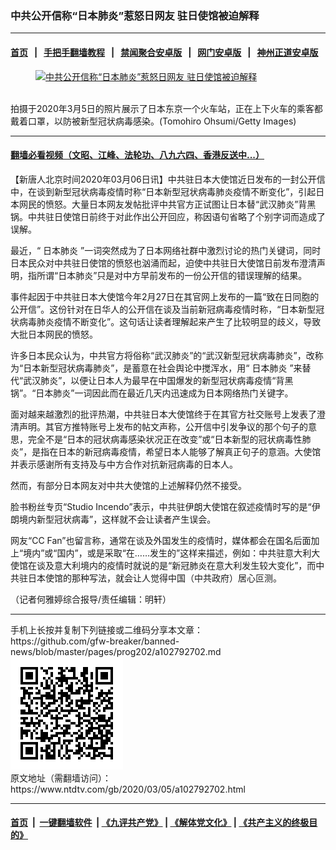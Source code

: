 ### 中共公开信称“日本肺炎”惹怒日网友  驻日使馆被迫解释
------------------------

#### [首页](https://github.com/gfw-breaker/banned-news/blob/master/README.md) &nbsp;&nbsp;|&nbsp;&nbsp; [手把手翻墙教程](https://github.com/gfw-breaker/guides/wiki) &nbsp;&nbsp;|&nbsp;&nbsp; [禁闻聚合安卓版](https://github.com/gfw-breaker/bn-android) &nbsp;&nbsp;|&nbsp;&nbsp; [网门安卓版](https://github.com/oGate2/oGate) &nbsp;&nbsp;|&nbsp;&nbsp; [神州正道安卓版](https://github.com/SzzdOgate/update) 



<div><div class="featured_image">
 <a href="https://i.ntdtv.com/assets/uploads/2020/03/GettyImages-1210546842.jpg" target="_blank">
  <figure>
   <img alt="中共公开信称“日本肺炎”惹怒日网友  驻日使馆被迫解释" src="https://i.ntdtv.com/assets/uploads/2020/03/GettyImages-1210546842-800x450.jpg"/>
  </figure><br/>
 </a>
 <span class="caption">
  拍摄于2020年3月5日的照片展示了日本东京一个火车站，正在上下火车的乘客都戴着口罩，以防被新型冠状病毒感染。(Tomohiro Ohsumi/Getty Images)
 </span>
</div>
</div><hr/>

#### [翻墙必看视频（文昭、江峰、法轮功、八九六四、香港反送中...）](https://github.com/gfw-breaker/banned-news/blob/master/pages/link3.md)

<div><div class="post_content" itemprop="articleBody">
 <p>
  【新唐人北京时间2020年03月06日讯】中共驻日本大使馆近日发布的一封公开信中，在谈到新型冠状病毒疫情时称“日本新型冠状病毒肺炎疫情不断变化”，引起日本网民的愤怒。大量日本网友发帖批评中共官方正试图让日本替“武汉肺炎”背黑锅。中共驻日使馆日前终于对此作出公开回应，称因语句省略了个别字词而造成了误解。
 </p>
 <p>
  最近，“
  <ok href="https://www.ntdtv.com/gb/日本肺炎.htm">
   日本肺炎
  </ok>
  ”一词突然成为了日本网络社群中激烈讨论的热门关键词，同时日本民众对中共驻日使馆的愤怒也汹涌而起，迫使中共驻日大使馆日前发布澄清声明，指所谓“日本肺炎”只是对中方早前发布的一份公开信的错误理解的结果。
 </p>
 <p>
  事件起因于中共驻日本大使馆今年2月27日在其官网上发布的一篇“致在日同胞的公开信”。这份针对在日华人的公开信在谈及当前新冠病毒疫情时称，“日本新型冠状病毒肺炎疫情不断变化”。这句话让读者理解起来产生了比较明显的歧义，导致大批日本网民的愤怒。
 </p>
 <p>
  许多日本民众认为，中共官方将俗称“武汉肺炎”的“武汉新型冠状病毒肺炎”，改称为“日本新型冠状病毒肺炎”，是蓄意在社会舆论中搅浑水，用“
  <ok href="https://www.ntdtv.com/gb/日本肺炎.htm">
   日本肺炎
  </ok>
  ”来替代“武汉肺炎”，以便让日本人为最早在中国爆发的新型冠状病毒疫情“背黑锅”。“日本肺炎”一词因此而在最近几天内迅速成为日本网络热门关键字。
 </p>
 <p>
  面对越来越激烈的批评热潮，中共驻日本大使馆终于在其官方社交账号上发表了澄清声明。其官方推特账号上发布的帖文声称，公开信中引发争议的那个句子的意思，完全不是“日本的冠状病毒感染状况正在改变”或“日本新型的冠状病毒性肺炎”，是指在日本的新冠病毒疫情，希望日本人能够了解真正句子的意涵。大使馆并表示感谢所有支持及与中方合作对抗新冠病毒的日本人。
 </p>
 <p>
  然而，有部分日本网友对中共大使馆的上述解释仍然不接受。
 </p>
 <p>
  脸书粉丝专页“Studio Incendo”表示，中共驻伊朗大使馆在叙述疫情时写的是“伊朗境内新型冠状病毒”，这样就不会让读者产生误会。
 </p>
 <p>
  网友“CC Fan”也留言称，通常在谈及外国发生的疫情时，媒体都会在国名后面加上“境内”或“国内”，或是采取“在……发生的”这样来描述，例如：中共驻意大利大使馆在谈及意大利境内的疫情时就说的是“新冠肺炎在意大利发生较大变化”，而中共驻日本使馆的那种写法，就会让人觉得中国（中共政府）居心叵测。
 </p>
 <p>
  （记者何雅婷综合报导/责任编辑：明轩）
 </p>
 <div class="single_ad">
 </div>
</div>
</div>
<hr/>
手机上长按并复制下列链接或二维码分享本文章：<br/>
https://github.com/gfw-breaker/banned-news/blob/master/pages/prog202/a102792702.md <br/>
<a href='https://github.com/gfw-breaker/banned-news/blob/master/pages/prog202/a102792702.md'><img src='https://github.com/gfw-breaker/banned-news/blob/master/pages/prog202/a102792702.md.png'/></a> <br/>
原文地址（需翻墙访问）：https://www.ntdtv.com/gb/2020/03/05/a102792702.html


------------------------
#### [首页](https://github.com/gfw-breaker/banned-news/blob/master/README.md) &nbsp;|&nbsp; [一键翻墙软件](https://github.com/gfw-breaker/nogfw/blob/master/README.md) &nbsp;| [《九评共产党》](https://github.com/gfw-breaker/9ping.md/blob/master/README.md#九评之一评共产党是什么) | [《解体党文化》](https://github.com/gfw-breaker/jtdwh.md/blob/master/README.md) | [《共产主义的终极目的》](https://github.com/gfw-breaker/gczydzjmd.md/blob/master/README.md)


<img src='http://gfw-breaker.win/banned-news/pages/prog202/a102792702.md' width='0px' height='0px'/>
